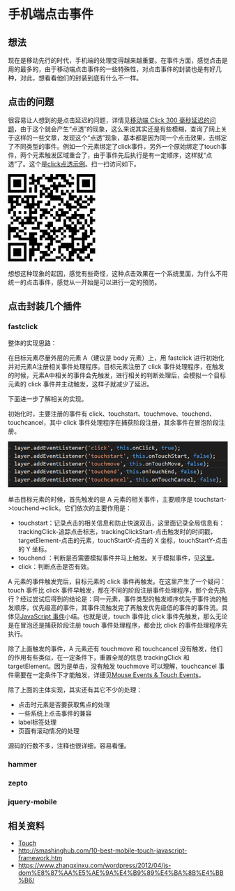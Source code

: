 # 手机端点击事件
## 想法
现在是移动先行的时代，手机端的处理变得越来越重要。在事件方面，感觉点击是用的最多的，由于移动端点击事件的一些特殊性，对点击事件的封装也是有好几种，对此，想看看他们的封装到底有什么不一样。

## 点击的问题
很容易让人想到的是点击延迟的问题，详情见[移动端 Click 300 毫秒延迟的问题](https://github.com/XXHolic/segment/issues/8)，由于这个就会产生“点透”的现象，这么来说其实还是有些模糊，查询了网上关于这样的一些文章，发现这个“点透”现象，基本都是因为同一个点击效果，去绑定了不同类型的事件。例如一个元素绑定了click事件，另外一个原始绑定了touch事件，两个元素触发区域重合了，由于事件先后执行是有一定顺序，这样就“点透”了。这个是[click点透示例](https://xxholic.github.io/lab/lab-js/19/click-penetrate.html)。扫一扫访问如下。

![qrcode-penetrate](./images/19/qrcode-penetrate.png)

想想这种现象的起因，感觉有些奇怪，这种点击效果在一个系统里面，为什么不用统一的点击事件，感觉从一开始是可以进行一定的预防。
## 点击封装几个插件
### fastclick
整体的实现思路：

在目标元素尽量外层的元素 A（建议是 body 元素）上，用 fastclick 进行初始化并对元素A注册相关事件处理程序。目标元素注册了 click 事件处理程序，在触发的时候，元素A中相关的事件会先触发，进行相关的判断处理后，会模拟一个目标元素的 click 事件并主动触发，这样子就减少了延迟。

下面进一步了解相关的实现。

初始化时，主要注册的事件有 click、touchstart、touchmove、touchend、touchcancel，其中 click 事件处理程序在捕获阶段注册，其余事件在冒泡阶段注册。

![19-fastclick-main-event](./images/19/19-fastclick-main-event.png)

单击目标元素的时候，首先触发的是 A 元素的相关事件，主要顺序是 touchstart->touchend->click。它们依次的主要作用是：
- touchstart：记录点击的相关信息和防止快速双击，这里面记录全局信息有：trackingClick-追踪点击标志，trackingClickStart-点击触发时的时间戳，targetElement-点击的元素，touchStartX-点击的 X 坐标，touchStartY-点击的 Y 坐标。
- touchend ：判断是否需要模拟事件并马上触发。关于模拟事件，见[这里](https://github.com/XXHolic/segment/issues/11)。
- click：判断点击是否有效。

A 元素的事件触发完后，目标元素的 click 事件再触发。在这里产生了一个疑问：touch 事件比 click 事件早触发，那在不同的阶段注册事件处理程序，那个会先执行？经过尝试后得到的结论是：同一元素，事件类型的触发顺序优先于事件流的触发顺序，优先级高的事件，其事件流触发完了再触发优先级低的事件的事件流。具体见[JavaScript 事件](https://github.com/XXHolic/blog/issues/14)小结。也就是说，touch 事件比 click 事件先触发，那么无论是在冒泡还是捕获阶段注册 touch 事件处理程序，都会比 click 的事件处理程序先执行。

除了上面触发的事件，A 元素还有 touchmove 和 touchcancel 没有触发，他们的作用有些类似，在一定条件下，重置全局的信息 trackingClick 和 targetElement。因为是单击，没有触发 touchmove 可以理解，touchcancel 事件需要在一定条件下才能触发，详细见[Mouse Events & Touch Events](https://github.com/XXHolic/blog/issues/15)。

除了上面的主体实现，其实还有其它不少的处理：
- 点击时元素是否要获取焦点的处理
- 一些系统上点击事件的兼容
- label标签处理
- 页面有滚动情况的处理

源码的行数不多，注释也很详细，容易看懂。

### hammer
### zepto
### jquery-mobile


## 相关资料
- [Touch](https://developer.mozilla.org/en-US/docs/Web/API/Touch)
- http://smashinghub.com/10-best-mobile-touch-javascript-framework.htm
- https://www.zhangxinxu.com/wordpress/2012/04/js-dom%E8%87%AA%E5%AE%9A%E4%B9%89%E4%BA%8B%E4%BB%B6/